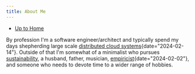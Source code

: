 ```yaml
---
title: About Me
---
```


- [Up to Home](./)

By profession I\'m a software engineer/architect and typically spend my
days shepherding large scale [distributed cloud
systems](https://queue.acm.org/detail.cfm?id=2482856 "There’s Just No Getting around It: You’re Building a Distributed System - ACM Queue"){date="2024-02-14"}.
Outside of that I\'m somewhat of a minimalist who pursues
[sustainability](sustainability), a husband, father, musician,
[empiricist](https://en.wikipedia.org/wiki/Empiricism "Empricism - Wikipedia"){date="2024-02-02"},
and someone who needs to devote time to a wider range of hobbies.
